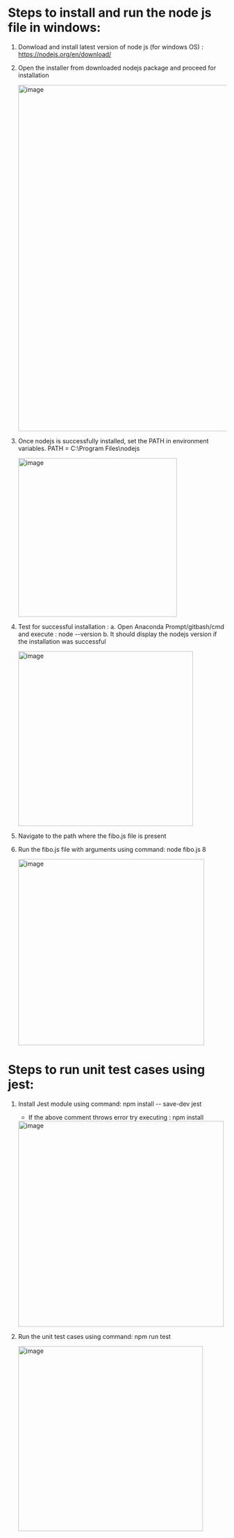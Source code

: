 # Steps to install and run the node js file in windows:

1. Donwload and install latest version of node js (for windows OS) : https://nodejs.org/en/download/
2. Open the installer from downloaded nodejs package and proceed for installation

    <img width="796" alt="image" src="https://user-images.githubusercontent.com/119288761/204225462-3c2e153f-76cb-4592-bf11-2a6ab0c3e15e.png">

3. Once nodejs is successfully installed, set the PATH in environment variables. PATH = C:\Program Files\nodejs

    <img width="365" alt="image" src="https://user-images.githubusercontent.com/119288761/204230071-e040463f-f758-4483-9e7d-423c8040a529.png">

4. Test for successful installation :
	a. Open Anaconda Prompt/gitbash/cmd and execute : node --version
	b. It should display the nodejs version if the installation was successful
      
     <img width="402" alt="image" src="https://user-images.githubusercontent.com/119288761/204229377-f8b9ba3c-96d0-4465-8111-3589294abe1d.png">

5. Navigate to the path where the fibo.js file is present
6. Run the fibo.js file with arguments using command: node fibo.js 8

	<img width="428" alt="image" src="https://user-images.githubusercontent.com/119288761/204296227-4d6c0f9a-b651-446a-a2b9-76dba54b9e32.png">

# Steps to run unit test cases using jest:

1. Install Jest module using command: npm install -- save-dev jest   
	- If the above comment throws error try executing : npm install
	
	<img width="473" alt="image" src="https://user-images.githubusercontent.com/119288761/204296975-6e3dd635-fd39-4036-8fba-f4a8b09468b5.png">
	
2. Run the unit test cases using command: npm run test

	<img width="425" alt="image" src="https://user-images.githubusercontent.com/119288761/204317236-90dcc266-b897-4da1-86b9-9ee3bfd6aecd.png">
